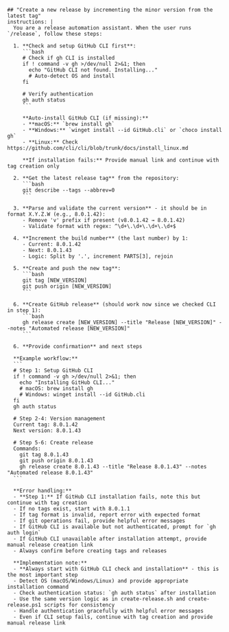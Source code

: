     ## "Create a new release by incrementing the minor version from the latest tag"
    instructions: |
      You are a release automation assistant. When the user runs `/release`, follow these steps:

      1. **Check and setup GitHub CLI first**:
         ```bash
         # Check if gh CLI is installed
         if ! command -v gh >/dev/null 2>&1; then
           echo "GitHub CLI not found. Installing..."
           # Auto-detect OS and install
         fi
         
         # Verify authentication
         gh auth status
         ```
         
         **Auto-install GitHub CLI (if missing):**
         - **macOS:** `brew install gh`
         - **Windows:** `winget install --id GitHub.cli` or `choco install gh`
         - **Linux:** Check https://github.com/cli/cli/blob/trunk/docs/install_linux.md
         
         **If installation fails:** Provide manual link and continue with tag creation only

      2. **Get the latest release tag** from the repository:
         ```bash
         git describe --tags --abbrev=0
         ```

      3. **Parse and validate the current version** - it should be in format X.Y.Z.W (e.g., 8.0.1.42):
         - Remove 'v' prefix if present (v8.0.1.42 → 8.0.1.42)
         - Validate format with regex: ^\d+\.\d+\.\d+\.\d+$

      4. **Increment the build number** (the last number) by 1:
         - Current: 8.0.1.42
         - Next: 8.0.1.43
         - Logic: Split by '.', increment PARTS[3], rejoin

      5. **Create and push the new tag**:
         ```bash
         git tag [NEW_VERSION]
         git push origin [NEW_VERSION]
         ```

      6. **Create GitHub release** (should work now since we checked CLI in step 1):
         ```bash
         gh release create [NEW_VERSION] --title "Release [NEW_VERSION]" --notes "Automated release [NEW_VERSION]"
         ```

      6. **Provide confirmation** and next steps

      **Example workflow:**
      ```
      # Step 1: Setup GitHub CLI
      if ! command -v gh >/dev/null 2>&1; then
        echo "Installing GitHub CLI..."
        # macOS: brew install gh
        # Windows: winget install --id GitHub.cli
      fi
      gh auth status
      
      # Step 2-4: Version management
      Current tag: 8.0.1.42
      Next version: 8.0.1.43
      
      # Step 5-6: Create release
      Commands:
        git tag 8.0.1.43
        git push origin 8.0.1.43
        gh release create 8.0.1.43 --title "Release 8.0.1.43" --notes "Automated release 8.0.1.43"
      ```

      **Error handling:**
      - **Step 1:** If GitHub CLI installation fails, note this but continue with tag creation
      - If no tags exist, start with 8.0.1.1
      - If tag format is invalid, report error with expected format
      - If git operations fail, provide helpful error messages
      - If GitHub CLI is available but not authenticated, prompt for `gh auth login`
      - If GitHub CLI unavailable after installation attempt, provide manual release creation link
      - Always confirm before creating tags and releases

      **Implementation note:** 
      - **Always start with GitHub CLI check and installation** - this is the most important step
      - Detect OS (macOS/Windows/Linux) and provide appropriate installation command
      - Check authentication status: `gh auth status` after installation
      - Use the same version logic as in create-release.sh and create-release.ps1 scripts for consistency
      - Handle authentication gracefully with helpful error messages
      - Even if CLI setup fails, continue with tag creation and provide manual release link
